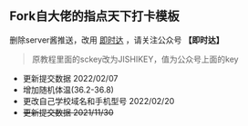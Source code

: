 ## Fork自大佬的指点天下打卡模板
删除server酱推送，改用 [即时达](http://push.ijingniu.cn/) ，请关注公众号 **【即时达】**
> 原教程里面的sckey改为JISHIKEY，值为公众号上面的key
- 更新提交数据 2022/02/07
- 增加随机体温(36.2-36.8)
- 更改自己学校域名和手机型号 2022/02/20
- ~~更新提交数据 2021/11/30~~

